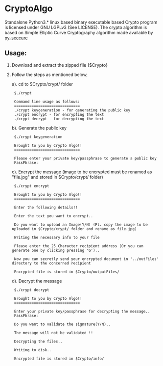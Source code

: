 # CryptoAlgo

Standalone Python3.* linux based binary executable based Crypto program is licensed under GNU LGPLv3 (See LICENSE). The crypto algorithm is based on Simple Elliptic Curve Cryptography algorithm made available by [py-seccure](https://github.com/bwesterb/py-seccure)

Usage:
----------

1. Download and extract the zipped file {$Crypto}
2. Follow the steps as mentioned below,

	a). cd to $Crypto/crypt/ folder
      
        $./crypt

        Command line usage as follows:
        ==============================
        ./crypt keygeneration - for generating the public key
        ./crypt encrypt - for encrypting the text
        ./crypt decrypt - for decrypting the text
  
  	b). Generate the public key
        
        $./crypt keygeneration
          
        Brought to you by Crypto Algo!!
        ==============================
    
        Please enter your private key/passphrase to generate a public key
        PassPhrase:

 
  	c). Encrypt the message (image to be encrypted must be renamed as "file.jpg" and stored in $Crypto/crypt/ folder)
    
        $./crypt encrypt
        
        Brought to you by Crypto Algo!!
        ==============================

        Enter the following details!!

        Enter the text you want to encrypt..
        
        Do you want to upload an Image(Y/N) (Pl. copy the image to be uploaded in $Crypto/crypt/ folder and rename as file.jpg)
		
        Writing the necessary info to your file
 
        Please enter the 25 Character recipient address (Or you can generate one by clicking pressing 'G')..
                
        Now you can secretly send your encrypted document in '../outFiles' directory to the concerned recipient

        Encrypted file is stored in $Crypto/outputFiles/ 
  
  	d). Decrypt the message
    
        $./crypt decrypt
        
        Brought to you by Crypto Algo!!
        ==============================
        
        Enter your private key/passphrase for decrypting the message..
        PassPhrase:
        
        Do you want to validate the signature(Y/N)..
        
        The message will not be validated !!

        Decrypting the files..

        Writing to disk..
        
        Encrypted file is stored in $Crypto/info/      
  
